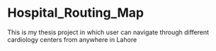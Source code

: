 # Hospital_Routing_Map
This is my thesis project in which user can navigate through different cardiology centers from anywhere in Lahore 
